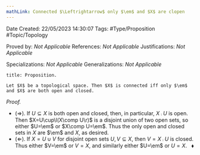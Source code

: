 ```yaml
---
mathLink: Connected $\Leftrightarrow$ only $\em$ and $X$ are clopen
---
```


<div class="topSpace"></div>

Date Created: 22/05/2023 14:30:07
Tags: #Type/Proposition #Topic/Topology

Proved by: <i>Not Applicable</i>
References: <i>Not Applicable</i>
Justifications: <i>Not Applicable</i>

Specializations: <i>Not Applicable</i>
Generalizations: <i>Not Applicable</i>

``` ad-Proposition
title: Proposition.

Let $X$ be a topological space. Then $X$ is connected iff only $\em$ and $X$ are both open and closed.

```

<i>Proof.</i>
* ($\Rightarrow$). If $U\subseteq X$ is both open and closed, then, in particular, $X\comp U$ is open. Then $X=U\cup\l(X\comp U\r)$ is a disjoint union of two open sets, so either $U=\em$ or $X\comp U=\em$. Thus the only open and closed sets in $X$ are $\em$ and $X$, as desired.
* ($\Leftarrow$). If $X=U\cup V$ for disjoint open sets $U,V\subseteq X$, then $V=X\comp U$ is closed. Thus either $V=\em$ or $V=X$, and similarly either $U=\em$ or $U=X$.<span style="float:right;">$\blacklozenge$</span>

